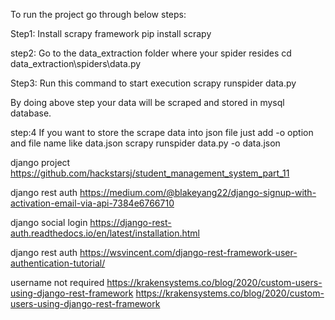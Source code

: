 To run the project go through below steps:

Step1: Install scrapy framework
pip install scrapy

step2: Go to the data_extraction folder where your spider resides
cd data_extraction\spiders\data.py

Step3: Run this command to start execution
 scrapy runspider data.py

By doing above step your data will be scraped and stored in mysql database.


step:4 If you want to store the scrape data into json file just add -o option and file name like data.json
scrapy runspider data.py -o data.json

django project
https://github.com/hackstarsj/student_management_system_part_11


django rest auth
https://medium.com/@blakeyang22/django-signup-with-activation-email-via-api-7384e6766710


django social login
https://django-rest-auth.readthedocs.io/en/latest/installation.html

django rest auth
https://wsvincent.com/django-rest-framework-user-authentication-tutorial/

username not required
https://krakensystems.co/blog/2020/custom-users-using-django-rest-framework
https://krakensystems.co/blog/2020/custom-users-using-django-rest-framework

